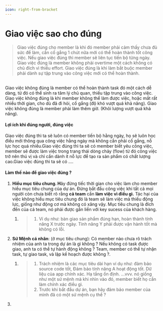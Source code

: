 ```yaml
---
icon: right-from-bracket
---
```


# Giao việc sao cho đúng

> Giao việc đúng cho member là khi đó member phải cảm thấy chưa đủ sức để làm, cần cố gắng 1 chút nữa mới có thể hoàn thành tốt công việc. Nếu giao việc đúng thì member sẽ liên tục tiến bộ từng ngày. Giao việc đúng là member không phải overtime một cách không có chủ đích vì thiếu effort. Giao việc đúng là khi làm bắt buộc member phải dành sự tập trung vào công việc mới có thể hoàn thành.

\
Giao việc không đúng là member có thể hoàn thành task đó một cách dễ dàng, từ đó có thể sinh ra tâm lý chủ quan, thiếu tập trung vào công việc. Giao việc không đúng là khi member không thể làm được việc, hoặc mất rất nhiều thời gian, cho dù đã đi hỏi, cố gắng (độ khó vượt quá khả năng). Giao việc không đúng là member phải làm thêm giờ. (Khôi lượng vượt quá khả năng).

#### Lợi ích khi đúng người, đúng việc

Giao việc đúng thì ta sẽ luôn có member tiến bộ hằng ngày, họ sẽ luôn học điều mới thông qua công việc hằng ngày mà không cần phải cố gắng, nỗ lực học quá nhiều.Giao việc đúng thì ta sẽ có member biết yêu công việc, member sẽ được làm việc trong trang thái dòng chảy (flow) từ đó công việc trở nên thú vị và chỉ cần dành ít nỗ lực để tạo ra sản phẩm có chất lượng cao.Giao việc đúng thì ta sẽ có ....

#### Làm thế nào để giao việc đúng ?

1. **Hiểu mục tiêu chung. H**ãy đừng tiếc thời gian cho việc làm cho member hiểu mục tiêu chung của dự án. Đừng bắt đầu công việc khi tất cả mọi người còn chưa biết rõ rằng **cả team** cần **làm việc vì điều gì.** Tác hại của việc không hiểu mục tiêu chung đó là team sẽ làm việc mà thiếu động lực, giống như động cơ mà không có xăng vậy. Mục tiêu chung là đích đến của cả team, nó phải được gắn liền với key sucess của khách hàng.
   1. > 1. Ví dụ như: bàn giao sản phẩm đúng hạn, hoàn thành tính năng X trước ngày. Tính năng Y phải được vận hành tốt mà không có lỗi.
2. **Sứ Mệnh cá nhân**: (ở mục tiêu chung): Có member nào chưa rõ trách nhiệm của anh ta trong dự án là gì không ? Nếu không có task được giao, anh ta có thể tự hành động không ? Team, member có thể tự nhận task, tự giao task, và lập kế hoạch được không ?.
   1. > 1. Trách nhiệm là các mục tiêu dài hạn ví dụ như: đảm bảo source code tốt, Đảm bảo tính năng A hoạt động tốt. Dữ liệu của app chính xác. Hạ tầng ổn định. ...vvv. nó giống như một sứ mệnh mà khi nhìn vào đó, member biết họ cần làm chính xác điều gì.
      > 2. Trước khi bắt đầu dự án, bạn hãy đảm bảo member của mình đã có một sứ mệnh cụ thể ?
3.
